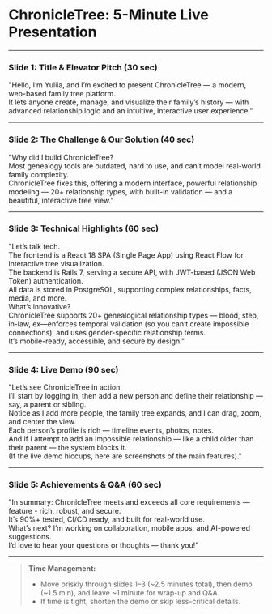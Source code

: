 # ChronicleTree: 5-Minute Live Presentation

---

### Slide 1: Title & Elevator Pitch (30 sec)
"Hello, I’m Yuliia, and I’m excited to present ChronicleTree — a modern, web-based family tree platform.  
It lets anyone create, manage, and visualize their family’s history — with advanced relationship logic and an intuitive, interactive user experience."

---

### Slide 2: The Challenge & Our Solution (40 sec)
"Why did I build ChronicleTree?  
Most genealogy tools are outdated, hard to use, and can’t model real-world family complexity.  
ChronicleTree fixes this, offering a modern interface, powerful relationship modeling — 20+ relationship types, with built-in validation — and a beautiful, interactive tree view."

---

### Slide 3: Technical Highlights (60 sec)
"Let’s talk tech.  
The frontend is a React 18 SPA (Single Page App) using React Flow for interactive tree visualization.  
The backend is Rails 7, serving a secure API, with JWT-based (JSON Web Token) authentication.  
All data is stored in PostgreSQL, supporting complex relationships, facts, media, and more.  
What’s innovative?  
ChronicleTree supports 20+ genealogical relationship types — blood, step, in-law, ex—enforces temporal validation (so you can’t create impossible connections), and uses gender-specific relationship terms.  
It’s mobile-ready, accessible, and secure by design."

---

### Slide 4: Live Demo (90 sec)
"Let’s see ChronicleTree in action.  
I’ll start by logging in, then add a new person and define their relationship — say, a parent or sibling.  
Notice as I add more people, the family tree expands, and I can drag, zoom, and center the view.  
Each person’s profile is rich — timeline events, photos, notes.  
And if I attempt to add an impossible relationship — like a child older than their parent — the system blocks it.  
(If the live demo hiccups, here are screenshots of the main features)."

---

### Slide 5: Achievements & Q&A (60 sec)
"In summary: ChronicleTree meets and exceeds all core requirements — feature - rich, robust, and secure.  
It’s 90%+ tested, CI/CD ready, and built for real-world use.  
What’s next? I’m working on collaboration, mobile apps, and AI-powered suggestions.  
I’d love to hear your questions or thoughts — thank you!"

---

> **Time Management:**
> - Move briskly through slides 1–3 (~2.5 minutes total), then demo (~1.5 min), and leave ~1 minute for wrap-up and Q&A.
> - If time is tight, shorten the demo or skip less-critical details.

